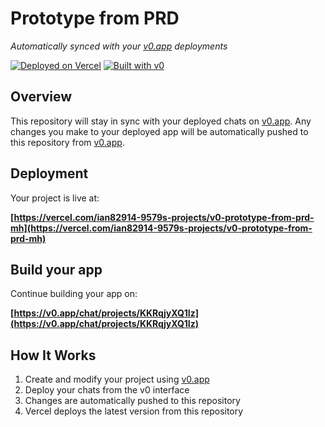 # Prototype from PRD

*Automatically synced with your [v0.app](https://v0.app) deployments*

[![Deployed on Vercel](https://img.shields.io/badge/Deployed%20on-Vercel-black?style=for-the-badge&logo=vercel)](https://vercel.com/ian82914-9579s-projects/v0-prototype-from-prd-mh)
[![Built with v0](https://img.shields.io/badge/Built%20with-v0.app-black?style=for-the-badge)](https://v0.app/chat/projects/KKRqjyXQ1Iz)

## Overview

This repository will stay in sync with your deployed chats on [v0.app](https://v0.app).
Any changes you make to your deployed app will be automatically pushed to this repository from [v0.app](https://v0.app).

## Deployment

Your project is live at:

**[https://vercel.com/ian82914-9579s-projects/v0-prototype-from-prd-mh](https://vercel.com/ian82914-9579s-projects/v0-prototype-from-prd-mh)**

## Build your app

Continue building your app on:

**[https://v0.app/chat/projects/KKRqjyXQ1Iz](https://v0.app/chat/projects/KKRqjyXQ1Iz)**

## How It Works

1. Create and modify your project using [v0.app](https://v0.app)
2. Deploy your chats from the v0 interface
3. Changes are automatically pushed to this repository
4. Vercel deploys the latest version from this repository